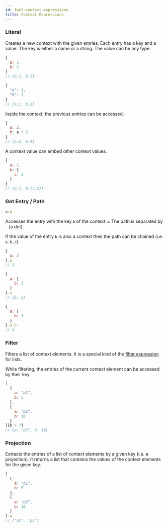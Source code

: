 ```yaml
---
id: feel-context-expressions 
title: Context Expressions
---
```


### Literal

Creates a new context with the given entries. Each entry has a key and a value. The key is either a
name or a string. The value can be any type.

```js
{
  a: 1,
  b: 2
}
// {a:1, b:2}

{
  "a": 1,
  "b": 2
}
// {a:1, b:2}
```

Inside the context, the previous entries can be accessed.

```js
{
  a: 2,
  b: a * 2
}
// {a:2, b:4}
```

A context value can embed other context values.

```js
{
  a: 1,
  b: {
    c: 2
  }
}
// {a:1, b:{c:2}}
```

### Get Entry / Path

```js
a.b
```

Accesses the entry with the key `b` of the context `a`. The path is separated by `.` (a dot).

If the value of the entry `b` is also a context then the path can be chained (i.e. `a.b.c`).

```js
{
  a: 2
}.a
// 2

{
  a: {
    b: 3
  }
}.a
// {b: 3}

{
  a: {
    b: 3
  }
}.a.b
// 3
```

### Filter

Filters a list of context elements. It is a special kind of the [filter expression](feel-list-expressions#filter) for lists.  

While filtering, the entries of the current context element can be accessed by their key.

```js
[ 
  {
    a: "p1", 
    b: 5
  },  
  {
    a: "p2", 
    b: 10
  } 
][b > 7] 
// {a: "p2", b: 10}
```

### Projection

Extracts the entries of a list of context elements by a given key (i.e. a projection). It returns a
list that contains the values of the context elements for the given key. 

```js
[
  {
    a: "p1",
    b: 5
  },
  {
    a: "p2",
    b: 10
  }
].a     
// ["p1", "p2"]
```
